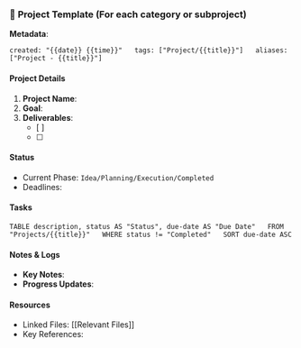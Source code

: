 ### 🚀 **Project Template** (For each category or subproject)

**Metadata**:

`created: "{{date}} {{time}}"   tags: ["Project/{{title}}"]   aliases: ["Project - {{title}}"]`  

#### **Project Details**

1. **Project Name**:
2. **Goal**:
3. **Deliverables**:
    - [ ]
    - [ ]

#### **Status**

- Current Phase: `Idea/Planning/Execution/Completed`
- Deadlines:

#### **Tasks**

`TABLE description, status AS "Status", due-date AS "Due Date"   FROM "Projects/{{title}}"   WHERE status != "Completed"   SORT due-date ASC`  

#### **Notes & Logs**

- **Key Notes**:
- **Progress Updates**:

#### **Resources**

- Linked Files: [[Relevant Files]]
- Key References: